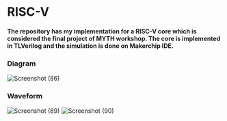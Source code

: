 # RISC-V
#### The repository has my implementation for a RISC-V core which is considered the final project of MYTH workshop. The core is implemented in TLVerilog and the simulation is done on Makerchip IDE.

### Diagram
![Screenshot (86)](https://github.com/NouraMedhat28/RISC-V/assets/96621514/d2efd3ca-1746-43fb-9553-56fe4fdb441f)

### Waveform
![Screenshot (89)](https://github.com/NouraMedhat28/RISC-V/assets/96621514/c32f4f81-7c18-4399-8e2e-710902b4b50f)
![Screenshot (90)](https://github.com/NouraMedhat28/RISC-V/assets/96621514/19de5220-d613-480f-83fc-2f3f977a1c88)
